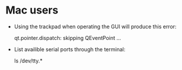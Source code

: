 # Mac users

- Using the trackpad when operating the GUI will produce this error:

    qt.pointer.dispatch: skipping QEventPoint  ...

- List availible serial ports through the terminal:

    ls /dev/tty.*